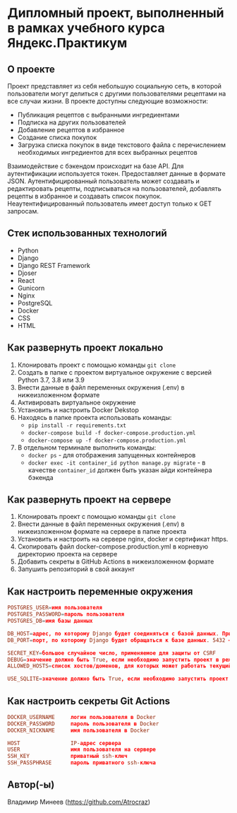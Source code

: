 
# Дипломный проект, выполненный в рамках учебного курса Яндекс.Практикум

## О проекте
Проект представляет из себя небольшую социальную сеть, в которой пользователи могут делиться с другими пользователями рецептами на все случаи жизни.
В проекте доступны следующие возможности:
 - Публикация рецептов с выбранными ингредиентами
 - Подписка на других пользователей
 - Добавление рецептов в избранное
 - Создание списка покупок
 - Загрузка списка покупок в виде текстового файла с перечислением необходимых ингредиентов для всех выбранных рецептов

Взаимодействие с бэкендом происходит на базе API. Для аутентификации используется токен.
Предоставляет данные в формате JSON.
Аутентифицированный пользователь может создавать и редактировать рецепты, подписываться на пользователей, добавлять рецепты в избранное и создавать список покупок.
Неаутентифицированный пользователь имеет доступ только к GET запросам.

## Стек использованных технологий
 - Python
 - Django
 - Django REST Framework
 - Djoser
 - React
 - Gunicorn
 - Nginx
 - PostgreSQL
 - Docker
 - CSS
 - HTML

## Как развернуть проект локально
 1. Клонировать проект с помощью команды `git clone`
 2. Создать в папке с проектом виртуальное окружение с версией Python 3.7, 3.8 или 3.9
 3. Внести данные в файл переменных окружения (.env) в нижеизложенном формате
 4. Активировать виртуальное окружение
 5. Установить и настроить Docker Dekstop
 6. Находясь в папке проекта использовать команды:
    - `pip install -r requirements.txt`
    - `docker-compose build -f docker-compose.production.yml`
    - `docker-compose up -f docker-compose.production.yml`
 7. В отдельном терминале выполнить команды:
    - `docker ps` - для отображения запущенных контейнеров
    - `docker exec -it container_id python manage.py migrate` - в качестве `container_id` должен быть указан айди контейнера бэкенда

## Как развернуть проект на сервере
 1. Клонировать проект с помощью команды `git clone`
 2. Внести данные в файл переменных окружения (.env) в нижеизложенном формате на сервере в папке проекта
 3. Установить и настроить на сервере nginx, docker и сертификат https.
 4. Скопировать файл docker-compose.production.yml в корневую директорию проекта на сервере
 5. Добавить секреты в GitHub Actions в нижеизложенном формате
 6. Запушить репозиторий в свой аккаунт


## Как настроить переменные окружения
```conf
POSTGRES_USER=имя пользователя
POSTGRES_PASSWORD=пароль пользователя
POSTGRES_DB=имя базы данных

DB_HOST=адрес, по которому Django будет соединяться с базой данных. При работе нескольких контейнеров в сети Docker network вместо адреса указывают имя контейнера, где запущен сервер БД
DB_PORT=порт, по которому Django будет обращаться к базе данных. 5432 — это порт по умолчанию для PostgreSQL

SECRET_KEY=большое случайное число, применяемое для защиты от CSRF
DEBUG=значение должно быть True, если необходимо запустить проект в режиме дебага
ALLOWED_HOSTS=список хостов/доменов, для которых может работать текущий сайт. Указывать без пробелов через запятую

USE_SQLITE=значение должно быть True, если необходимо запустить проект с БД SQLite. В противном случае будет использован PostgreSQL
```

## Как настроить секреты Git Actions
```conf
DOCKER_USERNAME     логин пользователя в Docker
DOCKER_PASSWORD     пароль пользователя в Docker
DOCKER_NICKNAME     имя пользователя в Docker

HOST                IP-адрес сервера
USER                имя пользователя на сервере
SSH_KEY             приватный ssh-ключ
SSH_PASSPHRASE      пароль приватного ssh-ключа
```

## Автор(-ы)
Владимир Минеев (https://github.com/Atrocraz)